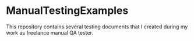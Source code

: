 # ManualTestingExamples
This repository contains several testing documents that I created during my work as freelance manual QA tester.
